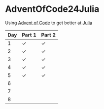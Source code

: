 # AdventOfCode24Julia
Using [Advent of Code](https://adventofcode.com/) to get better at [Julia](https://julialang.org/)

|Day|Part 1|Part 2|
|-----|-----|-----|
|1| ✓| ✓|
|2| ✓| ✓|
|3| ✓| ✓|
|4| ✓| ✓|
|5| ✓| ✓|
|6| | |
|7| | |
|8| | |